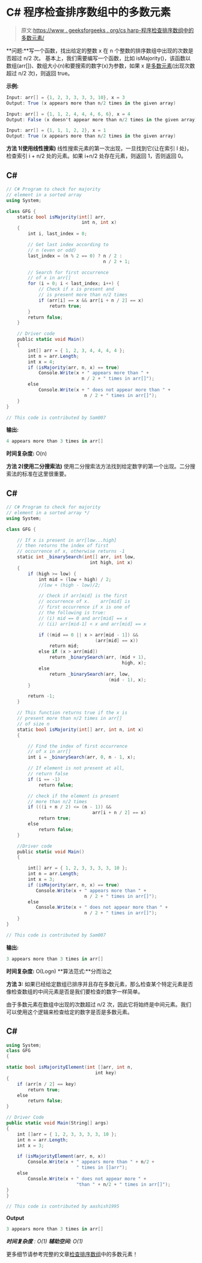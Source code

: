 # C# 程序检查排序数组中的多数元素

> 原文:[https://www . geeksforgeeks . org/cs harp-程序检查排序数组中的多数元素/](https://www.geeksforgeeks.org/csharp-program-to-check-for-majority-element-in-a-sorted-array/)

**问题:**写一个函数，找出给定的整数 x 在 n 个整数的排序数组中出现的次数是否超过 n/2 次。
基本上，我们需要编写一个函数，比如 isMajority()，该函数以数组(arr[])、数组大小(n)和要搜索的数字(x)为参数，如果 x 是[多数元素](https://www.geeksforgeeks.org/majority-element/)(出现次数超过 n/2 次)，则返回 true。

**示例:**

```cs
Input: arr[] = {1, 2, 3, 3, 3, 3, 10}, x = 3
Output: True (x appears more than n/2 times in the given array)

Input: arr[] = {1, 1, 2, 4, 4, 4, 6, 6}, x = 4
Output: False (x doesn't appear more than n/2 times in the given array)

Input: arr[] = {1, 1, 1, 2, 2}, x = 1
Output: True (x appears more than n/2 times in the given array)
```

**方法 1(使用线性搜索)**
线性搜索元素的第一次出现，一旦找到它(让在索引 I 处)，检查索引 i + n/2 处的元素。如果 i+n/2 处存在元素，则返回 1，否则返回 0。

## C#

```cs
// C# Program to check for majority
// element in a sorted array 
using System;

class GFG {
    static bool isMajority(int[] arr, 
                            int n, int x)
    {
        int i, last_index = 0;

        // Get last index according to
        // n (even or odd) 
        last_index = (n % 2 == 0) ? n / 2 :
                                    n / 2 + 1;

        // Search for first occurrence 
        // of x in arr[]
        for (i = 0; i < last_index; i++) {
            // Check if x is present and 
            // is present more than n/2 times 
            if (arr[i] == x && arr[i + n / 2] == x)
                return true;
        }
        return false;
    }

    // Driver code
    public static void Main()
    {
        int[] arr = { 1, 2, 3, 4, 4, 4, 4 };
        int n = arr.Length;
        int x = 4;
        if (isMajority(arr, n, x) == true)
            Console.Write(x + " appears more than " + 
                            n / 2 + " times in arr[]");
        else
            Console.Write(x + " does not appear more than " + 
                             n / 2 + " times in arr[]");
    }
}

// This code is contributed by Sam007
```

**输出:**

```cs
4 appears more than 3 times in arr[]
```

**时间复杂度:** O(n)

**方法 2(使用二分搜索法)**
使用二分搜索法方法找到给定数字的第一个出现。二分搜索法的标准在这里很重要。

## C#

```cs
// C# Program to check for majority
// element in a sorted array */
using System;

class GFG {

    // If x is present in arr[low...high]
    // then returns the index of first
    // occurrence of x, otherwise returns -1 
    static int _binarySearch(int[] arr, int low,
                               int high, int x)
    {
        if (high >= low) {
            int mid = (low + high) / 2; 
            //low + (high - low)/2;

            // Check if arr[mid] is the first 
            // occurrence of x.    arr[mid] is 
            // first occurrence if x is one of 
            // the following is true:
            // (i) mid == 0 and arr[mid] == x
            // (ii) arr[mid-1] < x and arr[mid] == x

            if ((mid == 0 || x > arr[mid - 1]) &&
                                 (arr[mid] == x))
                return mid;
            else if (x > arr[mid])
                return _binarySearch(arr, (mid + 1),
                                           high, x);
            else
                return _binarySearch(arr, low,
                                      (mid - 1), x);
        }

        return -1;
    }

    // This function returns true if the x is
    // present more than n/2 times in arr[] 
    // of size n 
    static bool isMajority(int[] arr, int n, int x)
    {

        // Find the index of first occurrence
        // of x in arr[] 
        int i = _binarySearch(arr, 0, n - 1, x);

        // If element is not present at all,
        // return false
        if (i == -1)
            return false;

        // check if the element is present 
        // more than n/2 times 
        if (((i + n / 2) <= (n - 1)) &&
                                arr[i + n / 2] == x)
            return true;
        else
            return false;
    }

    //Driver code
    public static void Main()
    {

        int[] arr = { 1, 2, 3, 3, 3, 3, 10 };
        int n = arr.Length;
        int x = 3;
        if (isMajority(arr, n, x) == true)
           Console.Write(x + " appears more than " +
                             n / 2 + " times in arr[]");
        else
           Console.Write(x + " does not appear more than " +
                             n / 2 + " times in arr[]");
    }
}

// This code is contributed by Sam007
```

**输出:**

```cs
3 appears more than 3 times in arr[]
```

**时间复杂度:** O(Logn)
**算法范式:**分而治之

**方法 3:** 如果已经给定数组已排序并且存在多数元素，那么检查某个特定元素是否像检查数组的中间元素是否是我们要检查的数字一样简单。

由于多数元素在数组中出现的次数超过 n/2 次，因此它将始终是中间元素。我们可以使用这个逻辑来检查给定的数字是否是多数元素。

## C#

```cs
using System;
class GFG
{

static bool isMajorityElement(int []arr, int n, 
                                 int key)
{
    if (arr[n / 2] == key)
        return true;
    else
        return false;
}

// Driver Code
public static void Main(String[] args)
{
    int []arr = { 1, 2, 3, 3, 3, 3, 10 };
    int n = arr.Length;
    int x = 3;

    if (isMajorityElement(arr, n, x))
        Console.Write(x + " appears more than " + n/2 +
                          " times in []arr");
    else
        Console.Write(x + " does not appear more " +
                          "than " + n/2 + " times in arr[]");
}
}

// This code is contributed by aashish1995 
```

**Output**

```cs
3 appears more than 3 times in arr[]
```

***时间复杂度** : O(1)*
***辅助空间:** O(1)*

更多细节请参考完整的文章[检查排序数组](https://www.geeksforgeeks.org/check-for-majority-element-in-a-sorted-array/)中的多数元素！